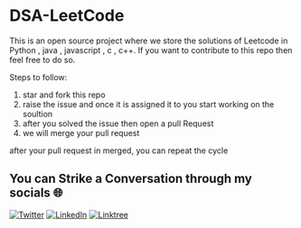 # DSA-LeetCode
This is an open source project where we store the solutions of Leetcode in Python , java , javascript , c , c++.
If you want to contribute to this repo then feel free to do so.

Steps to follow:
1) star and fork this repo
2) raise the issue and once it is assigned it to you start working on the soultion
3) after you solved the issue then open a pull Request
4) we will merge your pull request 

after your pull request in merged, you can repeat the cycle

## You can Strike a Conversation through my socials 🌐
[![Twitter](https://img.shields.io/badge/Twitter-%231DA1F2.svg?logo=Twitter&logoColor=white)](https://twitter.com/Ayushmangarg4)
[![LinkedIn](https://img.shields.io/badge/LinkedIn-%230077B5.svg?logo=linkedin&logoColor=white)](https://linkedin.com/in/linkedin.com/in/ayushmangarg)
[![Linktree](https://img.shields.io/badge/Linktree-%2300FF11.svg?logo=linktree&logoColor=white)](https://linktr.ee/ayushmangarg8)
